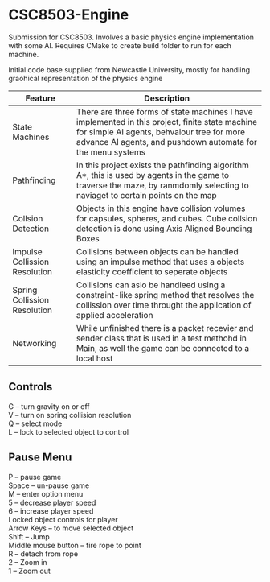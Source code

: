 # CSC8503-Engine
Submission for CSC8503. Involves a basic physics engine implementation with some AI. Requires CMake to create build folder to run for each machine.

Initial code base supplied from Newcastle University, mostly for handling graohical representation of the physics engine

|Feature|Description|
|-------|-----------|
|State Machines|There are three forms of state machines I have implemented in this project, finite state machine for simple AI agents, behvaiour tree for more advance AI agents, and pushdown automata for the menu systems|
|Pathfinding|In this project exists the pathfinding algorithm A*, this is used by agents in the game to traverse the maze,  by ranmdomly selecting to naviaget to certain points on the map|
|Collsion Detection|Objects in this engine have collision volumes for capsules, spheres, and cubes. Cube collsion detection is done using Axis Aligned Bounding Boxes|
|Impulse Collission Resolution|Collisions between objects can be handled using an impulse method that uses a objects elasticity coefficient to seperate objects|
|Spring Collission Resolution|Collisions can aslo be handleed using a constraint-like spring method that resolves the collission over time throught the application of applied acceleration|
|Networking|While unfinished there is a packet recevier and sender class that is used in a test methohd in Main, as well the game can be connected to a local host|

## Controls  
G – turn gravity on or off  
V – turn on spring collision resolution  
Q – select mode  
L – lock to selected object to control  
## Pause Menu  
P – pause game  
Space – un-pause game  
M – enter option menu  
5 – decrease player speed  
6 – increase player speed  
Locked object controls for player  
Arrow Keys – to move selected object  
Shift – Jump  
Middle mouse button – fire rope to point  
R – detach from rope  
2 – Zoom in  
1 – Zoom out  
